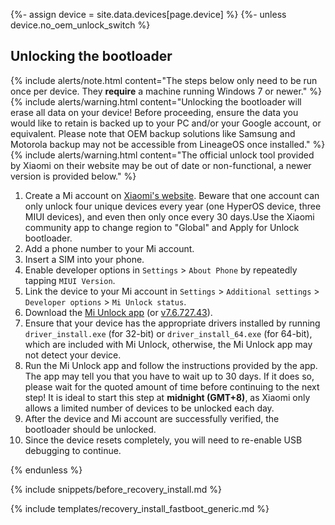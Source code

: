 {%- assign device = site.data.devices[page.device] %}
{%- unless device.no_oem_unlock_switch %}
## Unlocking the bootloader

{% include alerts/note.html content="The steps below only need to be run once per device. They **require** a machine running Windows 7 or newer." %}
{% include alerts/warning.html content="Unlocking the bootloader will erase all data on your device! Before proceeding, ensure the data you would like to retain is backed up to your PC and/or your Google account, or equivalent. Please note that OEM backup solutions like Samsung and Motorola backup may not be accessible from LineageOS once installed." %}
{% include alerts/warning.html content="The official unlock tool provided by Xiaomi on their website may be out of date or non-functional, a newer version is provided below." %}

1. Create a Mi account on [Xiaomi's website](https://global.account.xiaomi.com/pass/register). Beware that one account can only unlock four unique devices every year (one HyperOS device, three MIUI devices), and even then only once every 30 days.Use the Xiaomi community app to change region to "Global" and Apply for Unlock bootloader.
2. Add a phone number to your Mi account.
3. Insert a SIM into your phone.
4. Enable developer options in `Settings` > `About Phone` by repeatedly tapping `MIUI Version`.
5. Link the device to your Mi account in `Settings` > `Additional settings` > `Developer options` > `Mi Unlock status`.
6. Download the [Mi Unlock app](https://en.miui.com/unlock/download_en.html) (or [v7.6.727.43](https://miuirom.xiaomi.com/rom/u1106245679/7.6.727.43/miflash_unlock_en_7.6.727.43.zip)).
7. Ensure that your device has the appropriate drivers installed by running `driver_install.exe` (for 32-bit) or `driver_install_64.exe` (for 64-bit), which are included with Mi Unlock, otherwise, the Mi Unlock app may not detect your device.
8. Run the Mi Unlock app and follow the instructions provided by the app. The app may tell you that you have to wait up to 30 days. If it does so, please wait for the quoted amount of time before continuing to the next step! It is ideal to start this step at **midnight (GMT+8)**, as Xiaomi only allows a limited number of devices to be unlocked each day.
9. After the device and Mi account are successfully verified, the bootloader should be unlocked.
10. Since the device resets completely, you will need to re-enable USB debugging to continue.

{% endunless %}

{% include snippets/before_recovery_install.md %}

{% include templates/recovery_install_fastboot_generic.md %}
